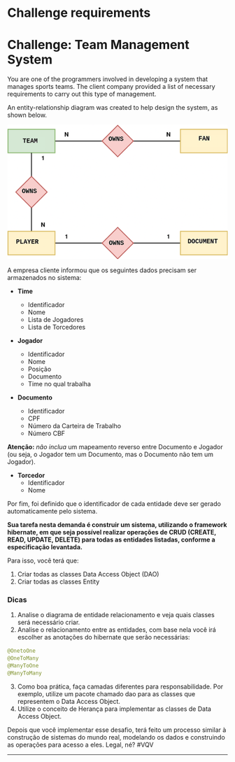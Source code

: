 # Challenge requirements


# Challenge: Team Management System

You are one of the programmers involved in developing a system that manages sports teams. The client company provided a list of necessary requirements to carry out this type of management.

An entity-relationship diagram was created to help design the system, as shown below.

![](img/der.png)


A empresa cliente informou que os seguintes dados precisam ser armazenados no sistema:

+	**Time**
    * Identificador 
    * Nome
    * Lista de Jogadores
    * Lista de Torcedores

+ **Jogador**
    * Identificador 
    * Nome
    * Posição
    * Documento
    * Time no qual trabalha

+ **Documento**
    * Identificador 
    * CPF
    * Número da Carteira de Trabalho
	* Número CBF
	
**Atenção:** *não inclua* um mapeamento reverso entre Documento e Jogador (ou seja, o Jogador tem um Documento, mas o Documento não tem um Jogador).

+ **Torcedor**
    * Identificador 
    * Nome

Por fim, foi definido que o identificador de cada entidade deve ser gerado automaticamente pelo sistema.

**Sua tarefa nesta demanda é construir um sistema, utilizando o framework hibernate, em que seja possível realizar operações de CRUD (CREATE, READ, UPDATE, DELETE) para todas as entidades listadas, conforme a especificação levantada.**

Para isso, você terá que:

1. Criar todas as classes Data Access Object (DAO)
2. Criar todas as classes Entity

### Dicas
1.  Analise o diagrama de entidade relacionamento e veja quais classes será necessário criar.
2. Analise o relacionamento entre as entidades, com base nela você irá escolher as anotações do hibernate que serão necessárias:

```java
@OnetoOne
@OneToMany
@ManyToOne
@ManyToMany
```

3. Como boa prática, faça camadas diferentes para responsabilidade. Por exemplo, utilize um pacote chamado dao para as classes que representem o Data Access Object.
4. Utilize o conceito de Herança para implementar as classes de Data Access Object.


Depois que você implementar esse desafio, terá feito um processo similar à construção de sistemas do mundo real, modelando os dados e construindo as operações para acesso a eles. Legal, né? #VQV

---